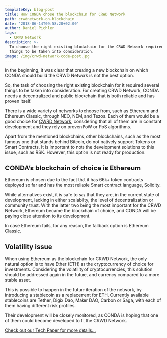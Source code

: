 ```yaml
---
templateKey: blog-post
title: How CONDA chose the blockchain for CRWD Network
path: crwdnetwork-on-blockchain
date: '2018-06-14T09:58:20+02:00'
author: Daniel Pichler
tags:
  - CRWD Network
description: >-
  To choose the right existing blockchain for the CRWD Network required several
  things to be taken into consideration. 
image: /img/crwd-network-code-post.jpg
---
```

In the beginning, it was clear that creating a new blockchain on which CONDA should build the CRWD Network is not the best option. 

So, the task of choosing the right existing blockchain for it required several things to be taken into consideration. For creating CRWD Network, CONDA needs a decentralized and public blockchain that is both reliable and has proven itself. 

There is a wide variety of networks to choose from, such as Ethereum and Ethereum Classic, through NEO, NEM, and Tezos. Each of them would be a good choice for [CWRD Network](https://ico.conda.online), considering that all of them are in constant development and they rely on proven PoW or PoS algorithms.

Apart from the mentioned blockchains, other blockchains, such as the most famous one that stands behind Bitcoin, do not natively support Tokens or Smart Contracts. It is important to note the development solutions to this issue, such as RSK. However, this option is not ready for production.



## CONDA’s blockchain of choice is Ethereum

Ethereum is chosen due to the fact that it has 66k+ token contracts deployed so far and has the most reliable Smart contract language, Solidity.

While alternatives exist, it is safe to say that they are, in the current state of development, lacking in either scalability, the level of decentralization or community trust. With the latter two being the most important for the CRWD Network, Ethereum became the blockchain of choice, and CONDA will be paying close attention to its development.

In case Ethereum fails, for any reason, the fallback option is Ethereum Classic.



## Volatility issue 

When using Ethereum as the blockchain for CRWD Network, the only natural option is to have Ether (ETH) as the cryptocurrency of choice for investments. Considering the volatility of cryptocurrencies, this solution should be addressed again in the future, and currency compared to a more stable asset.

This is possible to happen in the future iteration of the network, by introducing a stablecoin as a replacement for ETH. Currently available stablecoins are Tether, Digix Dao, Maker DAO, Carbon or Saga, with each of them having different risk profiles.

Their development will be closely monitored, as CONDA is hoping that one of them could become developed to fit the CRWD Network.



[Check out our Tech Paper for more details...](https://ico.conda.online/img/technical_whitepaper._v1.21.pdf)
